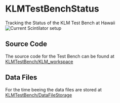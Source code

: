 # KLMTestBenchStatus
Tracking the Status of the KLM Test Bench at Hawaii 
![Current Scintilator setup](/Setup/ScintilatorSetup.png) 

## Source Code
The source code for the Test Bench can be found at [KLMTestBench/KLM_workspace](https://github.com/KLMTestBench/KLM_workspace)

## Data Files

For the time beeing the data files are stored at [KLMTestBench/DataFileStorage](https://github.com/KLMTestBench/DataFileStorage)
